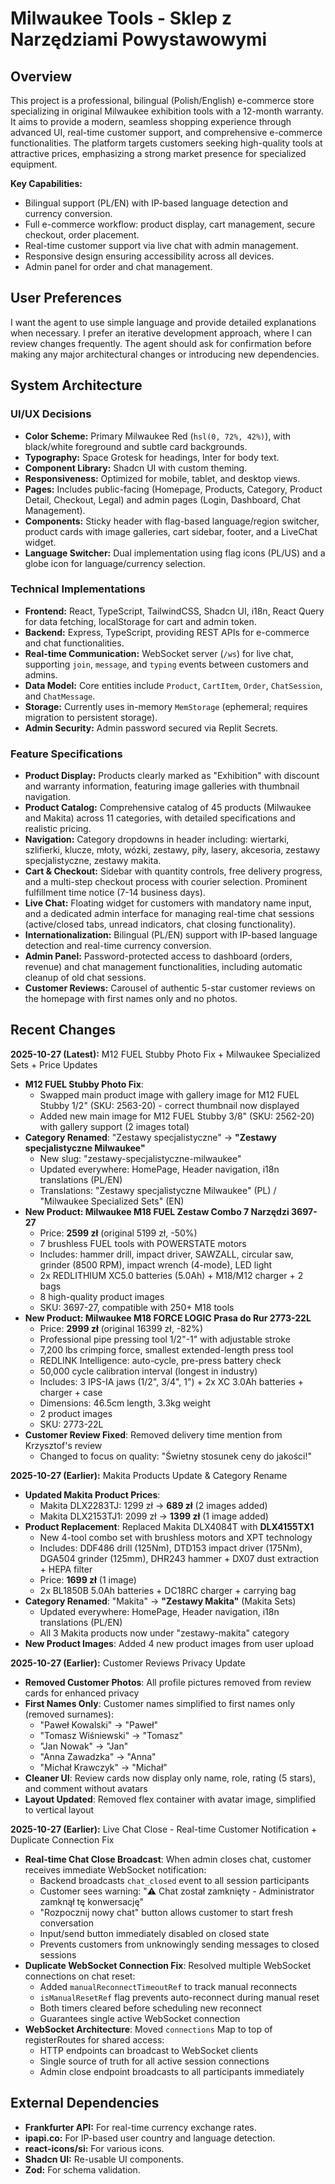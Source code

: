 # Milwaukee Tools - Sklep z Narzędziami Powystawowymi

## Overview
This project is a professional, bilingual (Polish/English) e-commerce store specializing in original Milwaukee exhibition tools with a 12-month warranty. It aims to provide a modern, seamless shopping experience through advanced UI, real-time customer support, and comprehensive e-commerce functionalities. The platform targets customers seeking high-quality tools at attractive prices, emphasizing a strong market presence for specialized equipment.

**Key Capabilities:**
- Bilingual support (PL/EN) with IP-based language detection and currency conversion.
- Full e-commerce workflow: product display, cart management, secure checkout, order placement.
- Real-time customer support via live chat with admin management.
- Responsive design ensuring accessibility across all devices.
- Admin panel for order and chat management.

## User Preferences
I want the agent to use simple language and provide detailed explanations when necessary. I prefer an iterative development approach, where I can review changes frequently. The agent should ask for confirmation before making any major architectural changes or introducing new dependencies.

## System Architecture

### UI/UX Decisions
- **Color Scheme:** Primary Milwaukee Red (`hsl(0, 72%, 42%)`), with black/white foreground and subtle card backgrounds.
- **Typography:** Space Grotesk for headings, Inter for body text.
- **Component Library:** Shadcn UI with custom theming.
- **Responsiveness:** Optimized for mobile, tablet, and desktop views.
- **Pages:** Includes public-facing (Homepage, Products, Category, Product Detail, Checkout, Legal) and admin pages (Login, Dashboard, Chat Management).
- **Components:** Sticky header with flag-based language/region switcher, product cards with image galleries, cart sidebar, footer, and a LiveChat widget.
- **Language Switcher:** Dual implementation using flag icons (PL/US) and a globe icon for language/currency selection.

### Technical Implementations
- **Frontend:** React, TypeScript, TailwindCSS, Shadcn UI, i18n, React Query for data fetching, localStorage for cart and admin token.
- **Backend:** Express, TypeScript, providing REST APIs for e-commerce and chat functionalities.
- **Real-time Communication:** WebSocket server (`/ws`) for live chat, supporting `join`, `message`, and `typing` events between customers and admins.
- **Data Model:** Core entities include `Product`, `CartItem`, `Order`, `ChatSession`, and `ChatMessage`.
- **Storage:** Currently uses in-memory `MemStorage` (ephemeral; requires migration to persistent storage).
- **Admin Security:** Admin password secured via Replit Secrets.

### Feature Specifications
- **Product Display:** Products clearly marked as "Exhibition" with discount and warranty information, featuring image galleries with thumbnail navigation.
- **Product Catalog:** Comprehensive catalog of 45 products (Milwaukee and Makita) across 11 categories, with detailed specifications and realistic pricing.
- **Navigation:** Category dropdowns in header including: wiertarki, szlifierki, klucze, młoty, wózki, zestawy, piły, lasery, akcesoria, zestawy specjalistyczne, zestawy makita.
- **Cart & Checkout:** Sidebar with quantity controls, free delivery progress, and a multi-step checkout process with courier selection. Prominent fulfillment time notice (7-14 business days).
- **Live Chat:** Floating widget for customers with mandatory name input, and a dedicated admin interface for managing real-time chat sessions (active/closed tabs, unread indicators, chat closing functionality).
- **Internationalization:** Bilingual (PL/EN) support with IP-based language detection and real-time currency conversion.
- **Admin Panel:** Password-protected access to dashboard (orders, revenue) and chat management functionalities, including automatic cleanup of old chat sessions.
- **Customer Reviews:** Carousel of authentic 5-star customer reviews on the homepage with first names only and no photos.

## Recent Changes

**2025-10-27 (Latest):** M12 FUEL Stubby Photo Fix + Milwaukee Specialized Sets + Price Updates
- **M12 FUEL Stubby Photo Fix**: 
  - Swapped main product image with gallery image for M12 FUEL Stubby 1/2" (SKU: 2563-20) - correct thumbnail now displayed
  - Added new main image for M12 FUEL Stubby 3/8" (SKU: 2562-20) with gallery support (2 images total)
- **Category Renamed**: "Zestawy specjalistyczne" → **"Zestawy specjalistyczne Milwaukee"**
  - New slug: "zestawy-specjalistyczne-milwaukee"
  - Updated everywhere: HomePage, Header navigation, i18n translations (PL/EN)
  - Translations: "Zestawy specjalistyczne Milwaukee" (PL) / "Milwaukee Specialized Sets" (EN)
- **New Product: Milwaukee M18 FUEL Zestaw Combo 7 Narzędzi 3697-27**
  - Price: **2599 zł** (original 5199 zł, -50%)
  - 7 brushless FUEL tools with POWERSTATE motors
  - Includes: hammer drill, impact driver, SAWZALL, circular saw, grinder (8500 RPM), impact wrench (4-mode), LED light
  - 2x REDLITHIUM XC5.0 batteries (5.0Ah) + M18/M12 charger + 2 bags
  - 8 high-quality product images
  - SKU: 3697-27, compatible with 250+ M18 tools
- **New Product: Milwaukee M18 FORCE LOGIC Prasa do Rur 2773-22L**
  - Price: **2999 zł** (original 16399 zł, -82%)
  - Professional pipe pressing tool 1/2"-1" with adjustable stroke
  - 7,200 lbs crimping force, smallest extended-length press tool
  - REDLINK Intelligence: auto-cycle, pre-press battery check
  - 50,000 cycle calibration interval (longest in industry)
  - Includes: 3 IPS-IA jaws (1/2", 3/4", 1") + 2x XC 3.0Ah batteries + charger + case
  - Dimensions: 46.5cm length, 3.3kg weight
  - 2 product images
  - SKU: 2773-22L
- **Customer Review Fixed**: Removed delivery time mention from Krzysztof's review
  - Changed to focus on quality: "Świetny stosunek ceny do jakości!"

**2025-10-27 (Earlier):** Makita Products Update & Category Rename
- **Updated Makita Product Prices**:
  - Makita DLX2283TJ: 1299 zł → **689 zł** (2 images added)
  - Makita DLX2153TJ1: 2099 zł → **1399 zł** (1 image added)
- **Product Replacement**: Replaced Makita DLX4084T with **DLX4155TX1**
  - New 4-tool combo set with brushless motors and XPT technology
  - Includes: DDF486 drill (125Nm), DTD153 impact driver (175Nm), DGA504 grinder (125mm), DHR243 hammer + DX07 dust extraction + HEPA filter
  - Price: **1699 zł** (1 image)
  - 2x BL1850B 5.0Ah batteries + DC18RC charger + carrying bag
- **Category Renamed**: "Makita" → **"Zestawy Makita"** (Makita Sets)
  - Updated everywhere: HomePage, Header navigation, i18n translations (PL/EN)
  - All 3 Makita products now under "zestawy-makita" category
- **New Product Images**: Added 4 new product images from user upload

**2025-10-27 (Earlier):** Customer Reviews Privacy Update
- **Removed Customer Photos**: All profile pictures removed from review cards for enhanced privacy
- **First Names Only**: Customer names simplified to first names only (removed surnames):
  - "Paweł Kowalski" → "Paweł"
  - "Tomasz Wiśniewski" → "Tomasz"
  - "Jan Nowak" → "Jan"
  - "Anna Zawadzka" → "Anna"
  - "Michał Krawczyk" → "Michał"
- **Cleaner UI**: Review cards now display only name, role, rating (5 stars), and comment without avatars
- **Layout Updated**: Removed flex container with avatar image, simplified to vertical layout

**2025-10-27 (Earlier):** Live Chat Close - Real-time Customer Notification + Duplicate Connection Fix
- **Real-time Chat Close Broadcast**: When admin closes chat, customer receives immediate WebSocket notification:
  - Backend broadcasts `chat_closed` event to all session participants
  - Customer sees warning: "⚠️ Chat został zamknięty - Administrator zamknął tę konwersację"
  - "Rozpocznij nowy chat" button allows customer to start fresh conversation
  - Input/send button immediately disabled on closed state
  - Prevents customers from unknowingly sending messages to closed sessions
- **Duplicate WebSocket Connection Fix**: Resolved multiple WebSocket connections on chat reset:
  - Added `manualReconnectTimeoutRef` to track manual reconnects
  - `isManualResetRef` flag prevents auto-reconnect during manual reset
  - Both timers cleared before scheduling new reconnect
  - Guarantees single active WebSocket connection
- **WebSocket Architecture**: Moved `connections` Map to top of registerRoutes for shared access:
  - HTTP endpoints can broadcast to WebSocket clients
  - Single source of truth for all active session connections
  - Admin close endpoint broadcasts to all participants immediately

## External Dependencies
- **Frankfurter API:** For real-time currency exchange rates.
- **ipapi.co:** For IP-based user country and language detection.
- **react-icons/si:** For various icons.
- **Shadcn UI:** Re-usable UI components.
- **Zod:** For schema validation.